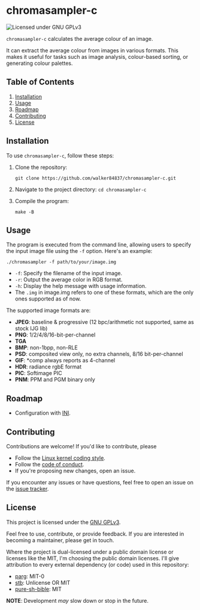 # chromasampler-c

![Licensed under GNU
GPLv3](https://img.shields.io/badge/license-GNU%20GPLv3-blue.svg)

`chromasampler-c` calculates the average colour of an image.

It can extract the average colour from images in various formats. This makes it
useful for tasks such as image analysis, colour-based sorting, or generating
colour palettes.

## Table of Contents

1.  [Installation](#installation)
2.  [Usage](#usage)
3.  [Roadmap](#roadmap)
4.  [Contributing](#contributing)
5.  [License](#license)

## Installation

To use `chromasampler-c`, follow these steps:

1.  Clone the repository:

    ``` console
    git clone https://github.com/walker84837/chromasampler-c.git
    ```

2.  Navigate to the project directory: `cd chromasampler-c`

3.  Compile the program:

    ``` console
    make -B
    ```

## Usage

The program is executed from the command line, allowing users to specify the
input image file using the `-f` option. Here's an example:

``` console
./chromasampler -f path/to/your/image.img
```

  - `-f`: Specify the filename of the input image.
  - `-r`: Output the average color in RGB format.
  - `-h`: Display the help message with usage information.
  - The `.img` in image.img refers to one of these formats, which are the 
    only ones supported as of now.

The supported image formats are:

  - **JPEG**: baseline & progressive (12 bpc/arithmetic not supported, same as
    stock IJG lib)
  - **PNG**: 1/2/4/8/16-bit-per-channel
  - **TGA**
  - **BMP**: non-1bpp, non-RLE
  - **PSD**: composited view only, no extra channels, 8/16 bit-per-channel
  - **GIF**: \*comp always reports as 4-channel
  - **HDR**: radiance rgbE format
  - **PIC**: Softimage PIC
  - **PNM**: PPM and PGM binary only

## Roadmap

  - Configuration with [INI](https://github.com/clibs/inih).

## Contributing

Contributions are welcome! If you'd like to contribute, please

  - Follow the [Linux kernel coding
    style](https://docs.kernel.org/process/coding-style.html).
  - Follow the [code of conduct](CODE_OF_CONDUCT.md).
  - If you're proposing new changes, open an issue.

If you encounter any issues or have questions, feel free to open an issue on the
[issue tracker](https://github.com/walker84837/chromasampler-c/issues).

## License

This project is licensed under the [GNU GPLv3](LICENSE.md).

Feel free to use, contribute, or provide feedback. If you are interested in
becoming a maintainer, please get in touch.

Where the project is dual-licensed under a public domain license or licenses
like the MIT, I'm choosing the public domain licenses. I'll give attribution to
every external dependency (or code) used in this repository:

  - [parg](https://github.com/jibsen/parg): MIT-0
  - [stb](https://github.com/nothings/stb): Unlicense OR MIT
  - [pure-sh-bible](https://github.com/dylanaraps/pure-sh-bible): MIT

**NOTE**: Development *may* slow down or stop in the future.
